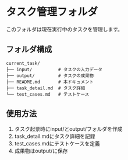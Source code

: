 # タスク管理フォルダ

このフォルダは現在実行中のタスクを管理します。

## フォルダ構成
```
current_task/
├── input/          # タスクの入力データ
├── output/         # タスクの成果物
├── README.md       # 本ドキュメント
├── task_detail.md  # タスク詳細
└── test_cases.md   # テストケース
```

## 使用方法
1. タスク起票時にinput/とoutput/フォルダを作成
2. task_detail.mdにタスク詳細を記録
3. test_cases.mdにテストケースを定義
4. 成果物はoutput/に保存